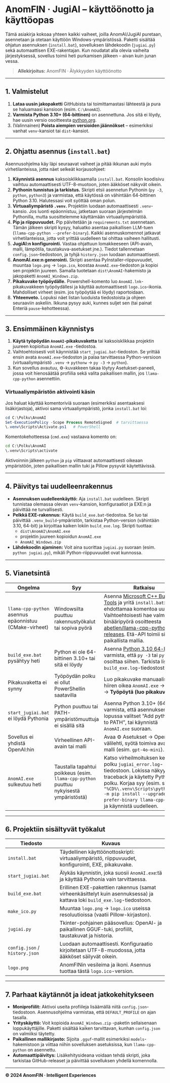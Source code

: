 # AnomFIN · JugiAI – käyttöönotto ja käyttöopas

Tämä asiakirja kokoaa yhteen kaikki vaiheet, joilla AnomAI/JugiAI puretaan, asennetaan ja otetaan käyttöön Windows-ympäristössä. Paketti sisältää ohjatun asennuksen (`install.bat`), sovelluksen lähdekoodin (`jugiai.py`) sekä automaattisen EXE-rakentajan. Kun noudatat alla olevia vaiheita järjestyksessä, sovellus toimii heti purkamisen jälkeen – aivan kuin junan vessa.

> **Allekirjoitus:** AnomFIN · Älykkyyden käyttöönotto

---

## 1. Valmistelut

1. **Lataa uusin jakopaketti** GitHubista tai toimittamastasi lähteestä ja pura se haluamaasi kansioon (esim. `C:\AnomAI`).
2. **Varmista Python 3.10+ (64-bittinen)** on asennettuna. Jos sitä ei löydy, hae uusin versio osoitteesta [python.org](https://www.python.org/downloads/windows/).
3. (Valinnainen) **Poista aiempien versioiden jäännökset** – esimerkiksi vanhat `venv`-kansiot tai `dist`-kansiot.

---

## 2. Ohjattu asennus (`install.bat`)

Asennusohjelma käy läpi seuraavat vaiheet ja pitää ikkunan auki myös virhetilanteissa, jotta näet selkeät korjausohjeet:

1. **Käynnistä asennus** kaksoisklikkaamalla `install.bat`. Konsolin koodisivu vaihtuu automaattisesti UTF-8-muotoon, joten ääkköset näkyvät oikein.
2. **Pythonin tunnistus ja tarkistus.** Skripti etsii asennetun Pythonin (`py -3`, `python`, `python3`) ja varmistaa, että käytössä on vähintään 64-bittinen Python 3.10. Halutessasi voit syöttää oman polun.
3. **Virtuaaliympäristö `.venv`.** Projektiin luodaan automaattisesti `.venv`-kansio. Jos luonti epäonnistuu, jatketaan suoraan järjestelmän Pythonilla, mutta suosittelemme käyttämään virtuaaliympäristöä.
4. **Pip ja riippuvuudet.** Pip päivitetään ja `requirements.txt` asennetaan. Tämän jälkeen skripti kysyy, haluatko asentaa paikallisen LLM-tuen (`llama-cpp-python --prefer-binary`). Kaikki asennuskomennot jatkavat virhetilanteissa, jotta voit yrittää uudelleen tai ohittaa vaiheen hallitusti.
5. **JugiAI:n konfigurointi.** Vastaa ohjattuun lomakkeeseen (API-avain, malli, lämpötila, taustakuva-asetukset jne.). Tiedot tallennetaan `config.json`-tiedostoon, ja tyhjä `history.json` luodaan automaattisesti.
6. **AnomAI.exe:n generointi.** Skripti asentaa PyInstaller-riippuvuudet, muuntaa `logo.png` → `logo.ico`, koostaa `AnomAI.exe`-tiedoston ja kopioi sen projektin juureen. Samalla tuotetaan `dist\AnomAI`-hakemisto ja jakopaketti `AnomAI_Windows.zip`.
7. **Pikakuvake työpöydälle.** Powershell-komento luo `AnomAI.lnk`-pikakuvakkeen työpöydällesi ja käyttää automaattisesti `logo.ico`-ikonia. Mahdolliset virheet (esim. jos työpöytää ei löydy) raportoidaan.
8. **Yhteenveto.** Lopuksi näet listan luoduista tiedostoista ja ohjeen seuraaviin askeliin. Ikkuna pysyy auki, kunnes suljet sen (tai painat Enteriä `pause`-kehotteessa).

---

## 3. Ensimmäinen käynnistys

1. **Käytä työpöydän `AnomAI`-pikakuvaketta** tai kaksoisklikkaa projektin juureen kopioitua `AnomAI.exe` -tiedostoa.
2. Vaihtoehtoisesti voit käynnistää `start_jugiai.bat`-tiedoston. Se yrittää ensin avata `AnomAI.exe`-tiedoston ja palaa tarvittaessa Python-versioon (virtuaaliympäristö `.venv` → `pythonw` → `py -3` → `python`).
3. Kun sovellus avautuu, ⚙️-kuvakkeen takaa löytyy Asetukset-paneeli, jossa voit hienosäätää profiilia sekä valita paikallisen mallin, jos `llama-cpp-python` asennettiin.

### Virtuaaliympäristön aktivointi käsin

Jos haluat käyttää komentoriviä suoraan (esimerkiksi asentaaksesi lisäkirjastoja), aktivoi sama virtuaaliympäristö, jonka `install.bat` loi:

```powershell
cd C:\Polku\AnomAI
Set-ExecutionPolicy -Scope Process RemoteSigned  # tarvittaessa
\.venv\Scripts\Activate.ps1   # PowerShell
```

Komentokehotteessa (`cmd.exe`) vastaava komento on:

```cmd
cd C:\Polku\AnomAI
\.venv\Scripts\activate
```

Aktivoinnin jälkeen `python` ja `pip` viittaavat automaattisesti oikeaan ympäristöön, joten paikallisen mallin tuki ja Pillow pysyvät käytettävissä.

---

## 4. Päivitys tai uudelleenrakennus

* **Asennuksen uudelleenkäyttö:** Aja `install.bat` uudelleen. Skripti tunnistaa olemassa olevan `venv`-kansion, konfiguraatiot ja EXE:n ja päivittää ne turvallisesti.
* **Pelkkä EXE-rakennus:** Käytä `build_exe.bat`-tiedostoa. Se luo tai päivittää `.venv_build`-ympäristön, tarkistaa Python-version (vähintään 3.10, 64-bit) ja kirjoittaa kaiken lokiin `build_exe.log`. Skripti tuottaa:
  - `dist\AnomAI\AnomAI.exe`
  - projektin juureen kopioidun `AnomAI.exe`
  - `AnomAI_Windows.zip`
* **Lähdekoodin ajaminen:** Voit aina suorittaa `jugiai.py` suoraan (esim. `python jugiai.py`), mikäli Python-riippuvuudet ovat kunnossa.

---

## 5. Vianetsintä

| Ongelma | Syy | Ratkaisu |
| --- | --- | --- |
| `llama-cpp-python` asennus epäonnistuu (CMake-virheet) | Windowsilta puuttuu rakennustyökalut tai sopiva pyörä | Asenna [Microsoft C++ Build Tools](https://visualstudio.microsoft.com/visual-cpp-build-tools/) ja yritä `install.bat`:in ehdottamaa komentoa uudelleen. Vaihtoehtoisesti hae valmis binääripyörä osoitteesta [abetlen/llama-cpp-python releases](https://github.com/abetlen/llama-cpp-python/releases). Etä-API toimii silti ilman paikallista mallia. |
| `build_exe.bat` pysähtyy heti | Python ei ole 64-bittinen 3.10+ tai sitä ei löydy | Asenna [Python 3.10 64-bit](https://www.python.org/downloads/windows/) ja varmista, että `py -3` tai `python` osoittaa siihen. Tarkista lisätiedot `build_exe.log`-tiedostosta. |
| Pikakuvaketta ei synny | Työpöydän polku ei ollut PowerShellin saatavilla | Luo pikakuvake manuaalisesti: hiiren oikea `AnomAI.exe` → **Lähetä** → **Työpöytä (luo pikakuvake)**. |
| `start_jugiai.bat` ei löydä Pythonia | Python puuttuu tai PATH-ympäristömuuttuja ei sisällä sitä | Asenna Python 3.10+ (64-bit) ja varmista, että asennuksen lopussa valitset “Add python.exe to PATH”, tai käynnistä `AnomAI.exe` suoraan. |
| Sovellus ei yhdistä OpenAI:hin | Virheellinen API-avain tai malli | Avaa ⚙️ Asetukset → OpenAI-välilehti, syötä toimiva avain ja malli (esim. `gpt-4o-mini`). |
| `AnomAI.exe` sulkeutuu heti | Taustalla tapahtui poikkeus (esim. `llama-cpp-python` puuttuu nykyisestä ympäristöstä) | Katso virheilmoituksen kertoma polku `jugiai_error.log`-tiedostoon. Lokissa näkyy tarkka traceback ja käytetty Python-polku. Korjaa syy (esim. suorita `"%CD%\.venv\Scripts\python.exe" -m pip install --upgrade --prefer-binary llama-cpp-python`) ja käynnistä uudelleen. |

---

## 6. Projektiin sisältyvät työkalut

| Tiedosto | Kuvaus |
| --- | --- |
| `install.bat` | Täydellinen käyttöönottoskripti: virtuaaliympäristö, riippuvuudet, konfigurointi, EXE, pikakuvake. |
| `start_jugiai.bat` | Älykäs käynnistin, joka suosii `AnomAI.exe`:tä ja käyttää Pythonia vain tarvittaessa. |
| `build_exe.bat` | Erillinen EXE-pakettien rakennus (samat virheenkäsittelyt kuin asennuksessa) ja kattava loki `build_exe.log`-tiedostoon. |
| `make_ico.py` | Muuntaa `logo.png` → `logo.ico` useissa resoluutioissa (vaatii Pillow-kirjaston). |
| `jugiai.py` | Tkinter-pohjainen pääsovellus: OpenAI- ja paikallinen GGUF-tuki, profiilit, taustakuvat ja historia. |
| `config.json` / `history.json` | Luodaan automaattisesti. Konfiguraatio kirjoitetaan UTF-8-muodossa, jotta ääkköset säilyvät oikein. |
| `logo.png` | AnomFINin vesileima ja ikoni. Asennus tuottaa tästä `logo.ico`-version. |

---

## 7. Parhaat käytännöt ja ideat jatkokehitykseen

* **Moniprofiilit:** Aktivoi useita profiileja lisäämällä niitä `config.json`-tiedostoon. Asennusohjelma varmistaa, että `DEFAULT_PROFILE` on ajan tasalla.
* **Yrityskäyttö:** Voit kopioida `AnomAI_Windows.zip` -paketin sellaisenaan loppukäyttäjille. Paketti sisältää kaiken tarvittavan, kunhan `config.json` on valmiiksi täytetty.
* **Paikallinen mallikirjasto:** Sijoita `.gguf`-mallit esimerkiksi `models`-hakemistoon ja viittaa niihin sovelluksen asetuksissa, kun `llama-cpp-python` on asennettu.
* **Automaattipäivitys:** Lisäkehitysideana voidaan tehdä skripti, joka tarkistaa GitHub-releaset ja päivittää sovelluksen yhdellä komennolla.

---

**© 2024 AnomFIN · Intelligent Experiences**

